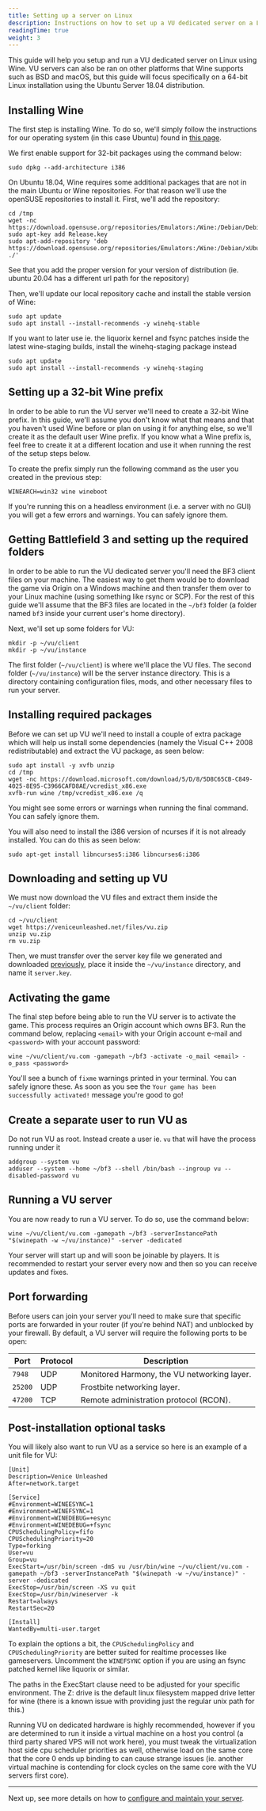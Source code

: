 ```yaml
---
title: Setting up a server on Linux
description: Instructions on how to set up a VU dedicated server on a Linux machine using Wine.
readingTime: true
weight: 3
---
```


This guide will help you setup and run a VU dedicated server on Linux using Wine. VU servers can also be ran on other platforms that Wine supports such as BSD and macOS, but this guide will focus specifically on a 64-bit Linux installation using the Ubuntu Server 18.04 distribution.

## Installing Wine

The first step is installing Wine. To do so, we'll simply follow the instructions for our operating system (in this case Ubuntu) found in [this page](https://wiki.winehq.org/Download). 

We first enable support for 32-bit packages using the command below:

```
sudo dpkg --add-architecture i386
```

On Ubuntu 18.04, Wine requires some additional packages that are not in the main Ubuntu or Wine repositories. For that reason we'll use the openSUSE repositories to install it. First, we'll add the repository:

```
cd /tmp
wget -nc https://download.opensuse.org/repositories/Emulators:/Wine:/Debian/Debian_10/Release.key
sudo apt-key add Release.key
sudo apt-add-repository 'deb https://download.opensuse.org/repositories/Emulators:/Wine:/Debian/xUbuntu_18.04/ ./'
``` 

See that you add the proper version for your version of distribution (ie. ubuntu 20.04 has a different url path for the repository)

Then, we'll update our local repository cache and install the stable version of Wine:

```
sudo apt update
sudo apt install --install-recommends -y winehq-stable
```

If you want to later use ie. the liquorix kernel and fsync patches inside the latest wine-staging builds, install the winehq-staging package instead

```
sudo apt update
sudo apt install --install-recommends -y winehq-staging
```

## Setting up a 32-bit Wine prefix

In order to be able to run the VU server we'll need to create a 32-bit Wine prefix. In this guide, we'll assume you don't know what that means and that you haven't used Wine before or plan on using it for anything else, so we'll create it as the default user Wine prefix. If you know what a Wine prefix is, feel free to create it at a different location and use it when running the rest of the setup steps below.

To create the prefix simply run the following command as the user you created in the previous step:

```
WINEARCH=win32 wine wineboot
```

If you're running this on a headless environment (i.e. a server with no GUI) you will get a few errors and warnings. You can safely ignore them.

## Getting Battlefield 3 and setting up the required folders

In order to be able to run the VU dedicated server you'll need the BF3 client files on your machine. The easiest way to get them would be to download the game via Origin on a Windows machine and then transfer them over to your Linux machine (using something like rsync or SCP). For the rest of this guide we'll assume that the BF3 files are located in the `~/bf3` folder (a folder named `bf3` inside your current user's home directory).

Next, we'll set up some folders for VU:

```
mkdir -p ~/vu/client
mkdir -p ~/vu/instance
```

The first folder (`~/vu/client`) is where we'll place the VU files. The second folder (`~/vu/instance`) will be the server instance directory. This is a directory containing configuration files, mods, and other necessary files to run your server.

## Installing required packages

Before we can set up VU we'll need to install a couple of extra package which will help us install some dependencies (namely the Visual C++ 2008 redistributable) and extract the VU package, as seen below:

```
sudo apt install -y xvfb unzip
cd /tmp
wget -nc https://download.microsoft.com/download/5/D/8/5D8C65CB-C849-4025-8E95-C3966CAFD8AE/vcredist_x86.exe
xvfb-run wine /tmp/vcredist_x86.exe /q
```

You might see some errors or warnings when running the final command. You can safely ignore them.

You will also need to install the i386 version of ncurses if it is not already installed. You can do this as seen below:

```
sudo apt-get install libncurses5:i386 libncurses6:i386
```

## Downloading and setting up VU

We must now download the VU files and extract them inside the `~/vu/client` folder:

```
cd ~/vu/client
wget https://veniceunleashed.net/files/vu.zip
unzip vu.zip
rm vu.zip
```

Then, we must transfer over the server key file we generated and downloaded [previously](/hosting/prereq), place it inside the `~/vu/instance` directory, and name it `server.key`.

## Activating the game

The final step before being able to run the VU server is to activate the game. This process requires an Origin account which owns BF3. Run the command below, replacing `<email>` with your Origin account e-mail and `<password>` with your account password:

```
wine ~/vu/client/vu.com -gamepath ~/bf3 -activate -o_mail <email> -o_pass <password>
```

You'll see a bunch of `fixme` warnings printed in your terminal. You can safely ignore these. As soon as you see the `Your game has been successfully activated!` message you're good to go!

## Create a separate user to run VU as

Do not run VU as root. Instead create a user ie. `vu` that will have the process running under it

```
addgroup --system vu
adduser --system --home ~/bf3 --shell /bin/bash --ingroup vu --disabled-password vu
```

## Running a VU server

You are now ready to run a VU server. To do so, use the command below:

```
wine ~/vu/client/vu.com -gamepath ~/bf3 -serverInstancePath "$(winepath -w ~/vu/instance)" -server -dedicated
```

Your server will start up and will soon be joinable by players. It is recommended to restart your server every now and then so you can receive updates and fixes.

## Port forwarding

Before users can join your server you'll need to make sure that specific ports are forwarded in your router (if you're behind NAT) and unblocked by your firewall. By default, a VU server will require the following ports to be open:

| Port | Protocol | Description |
| ---- | -------- | ----------- |
| `7948` | UDP | Monitored Harmony, the VU networking layer. |
| `25200` | UDP | Frostbite networking layer. |
| `47200` | TCP | Remote administration protocol (RCON). |

## Post-installation optional tasks

You will likely also want to run VU as a service so here is an example of a unit file for VU:

```
[Unit]
Description=Venice Unleashed
After=network.target

[Service]
#Environment=WINEESYNC=1
#Environment=WINEFSYNC=1
#Environment=WINEDEBUG=+esync
#Environment=WINEDEBUG=+fsync
CPUSchedulingPolicy=fifo
CPUSchedulingPriority=20
Type=forking
User=vu
Group=vu
ExecStart=/usr/bin/screen -dmS vu /usr/bin/wine ~/vu/client/vu.com -gamepath ~/bf3 -serverInstancePath "$(winepath -w ~/vu/instance)" -server -dedicated
ExecStop=/usr/bin/screen -XS vu quit
ExecStop=/usr/bin/wineserver -k
Restart=always
RestartSec=20

[Install]
WantedBy=multi-user.target
```

To explain the options a bit, the `CPUSchedulingPolicy` and `CPUSchedulingPriority` are better suited for realtime processes like gameservers. Uncomment the `WINEFSYNC` option if you are using an fsync patched kernel like liquorix or similar.

The paths in the ExecStart clause need to be adjusted for your specific environment. The Z: drive is the default linux filesystem mapped drive letter for wine (there is a known issue with providing just the regular unix path for this.)

Running VU on dedicated hardware is highly recommended, however if you are determined to run it inside a virtual machine on a host you control (a third party shared VPS will not work here), you must tweak the virtualization host side cpu scheduler priorities as well, otherwise load on the same core that the core 0 ends up binding to can cause strange issues (ie. another virtual machine is contending for clock cycles on the same core with the VU servers first core).

---

Next up, see more details on how to [configure and maintain your server](/hosting/config).
